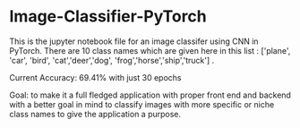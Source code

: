 # Image-Classifier-PyTorch

This is the jupyter notebook file for an image classifer using CNN in PyTorch. 
There are 10 class names which are given here in this list : ['plane', 'car', 'bird', 'cat','deer','dog', 'frog','horse','ship','truck'] .

Current Accuracy: 69.41% with just 30 epochs

Goal: to make it a full fledged application with proper front end and backend with a better goal in mind to classify images with more specific or niche class names to give the application a purpose.
